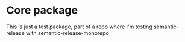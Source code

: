# Core package

This is just a test package, part of a repo where I'm testing semantic-release with semantic-release-monorepo